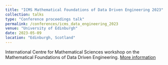 ```yaml
---
title: "ICMS Mathematical Foundations of Data Driven Engineering 2023"
collection: talks
type: "Conference proceedings talk"
permalink: /conferences/icms_data_engineering_2023
venue: "University of Edinburgh"
date: 2023-05-09
location: "Edinburgh, Scotland"
---
```


International Centre for Mathematical Sciences workshop on the Mathematical Foundations of Data Driven Engineering.
[More information](https://www.icms.org.uk/DataDrivenEngineering)